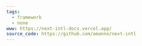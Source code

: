 ```yaml
---
tags:
  - framework
  - none
www: https://next-intl-docs.vercel.app/
source_code: https://github.com/amannn/next-intl
---
```

